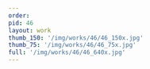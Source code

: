 ```yaml
---
order: 
pid: 46
layout: work
thumb_150: '/img/works/46/46_150x.jpg'
thumb_75: '/img/works/46/46_75x.jpg'
full: '/img/works/46/46_640x.jpg'
---
```

